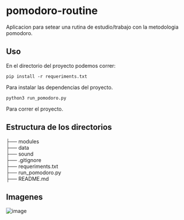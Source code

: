 # pomodoro-routine
Aplicacion para setear una rutina de estudio/trabajo con la metodologia pomodoro.

## Uso

En el directorio del proyecto podemos correr:

    pip install -r requeriments.txt

Para instalar las dependencias del proyecto.

    python3 run_pomodoro.py

Para correr el proyecto.

## Estructura de los directorios


├── modules\
├── data\
├── sound\
├── .gitignore\
├── requeriments.txt\
├── run_pomodoro.py\
├── README.md

## Imagenes

![image](https://user-images.githubusercontent.com/84806140/214993904-bac74dc5-001c-4f99-ac8e-028f469012a2.gif)
